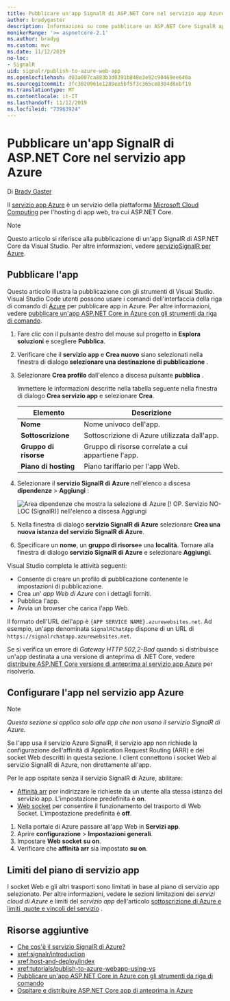 ```yaml
---
title: Pubblicare un'app SignalR di ASP.NET Core nel servizio app Azure
author: bradygaster
description: Informazioni su come pubblicare un ASP.NET Core SignalR app per app Azure servizio.
monikerRange: '>= aspnetcore-2.1'
ms.author: bradyg
ms.custom: mvc
ms.date: 11/12/2019
no-loc:
- SignalR
uid: signalr/publish-to-azure-web-app
ms.openlocfilehash: d03a007ca883b3d0391b848e3e92c90469ee640a
ms.sourcegitcommit: 3fc3020961e1289ee5bf5f3c365ce8304d8ebf19
ms.translationtype: MT
ms.contentlocale: it-IT
ms.lasthandoff: 11/12/2019
ms.locfileid: "73963924"
---
```

# <a name="publish-an-aspnet-core-opno-locsignalr-app-to-azure-app-service"></a>Pubblicare un'app SignalR di ASP.NET Core nel servizio app Azure

Di [Brady Gaster](https://twitter.com/bradygaster)

Il [servizio app Azure](/azure/app-service/app-service-web-overview) è un servizio della piattaforma [Microsoft Cloud Computing](https://azure.microsoft.com/) per l'hosting di app web, tra cui ASP.NET Core.

> [!NOTE]
> Questo articolo si riferisce alla pubblicazione di un'app SignalR di ASP.NET Core da Visual Studio. Per altre informazioni, vedere [servizioSignalR per Azure](https://azure.microsoft.com/services/signalr-service).

## <a name="publish-the-app"></a>Pubblicare l'app

Questo articolo illustra la pubblicazione con gli strumenti di Visual Studio. Visual Studio Code utenti possono usare i comandi dell'interfaccia della riga di comando di [Azure](/cli/azure) per pubblicare app in Azure. Per altre informazioni, vedere [pubblicare un'app ASP.NET Core in Azure con gli strumenti da riga di comando](/azure/app-service/app-service-web-get-started-dotnet).

1. Fare clic con il pulsante destro del mouse sul progetto in **Esplora soluzioni** e scegliere **Pubblica**.

1. Verificare che il **servizio app** e **Crea nuovo** siano selezionati nella finestra di dialogo **selezionare una destinazione di pubblicazione** .

1. Selezionare **Crea profilo** dall'elenco a discesa pulsante **pubblica** .

   Immettere le informazioni descritte nella tabella seguente nella finestra di dialogo **Crea servizio app** e selezionare **Crea**.

   | Elemento               | Descrizione |
   | ------------------ | ----------- |
   | **Nome**           | Nome univoco dell'app. |
   | **Sottoscrizione**   | Sottoscrizione di Azure utilizzata dall'app. |
   | **Gruppo di risorse** | Gruppo di risorse correlate a cui appartiene l'app. |
   | **Piano di hosting**   | Piano tariffario per l'app Web. |

1. Selezionare il **servizio SignalR di Azure** nell'elenco a discesa **dipendenze** > **Aggiungi** :

   ![Area dipendenze che mostra la selezione di Azure [! OP. Servizio NO-LOC (SignalR)] nell'elenco a discesa Aggiungi](publish-to-azure-web-app/_static/signalr-service-dependency.png)

1. Nella finestra di dialogo **servizio SignalR di Azure** selezionare **Crea una nuova istanza del servizio SignalR di Azure**.

1. Specificare un **nome**, un **gruppo di risorse**e una **località**. Tornare alla finestra di dialogo **servizio SignalR di Azure** e selezionare **Aggiungi**.

Visual Studio completa le attività seguenti:

* Consente di creare un profilo di pubblicazione contenente le impostazioni di pubblicazione.
* Crea un' *app Web di Azure* con i dettagli forniti.
* Pubblica l'app.
* Avvia un browser che carica l'app Web.

Il formato dell'URL dell'app è `{APP SERVICE NAME}.azurewebsites.net`. Ad esempio, un'app denominata `SignalRChatApp` dispone di un URL di `https://signalrchatapp.azurewebsites.net`.

Se si verifica un errore di *Gateway HTTP 502,2-Bad* quando si distribuisce un'app destinata a una versione di anteprima di .NET Core, vedere [distribuire ASP.NET Core versione di anteprima al servizio app Azure](xref:host-and-deploy/azure-apps/index#deploy-aspnet-core-preview-release-to-azure-app-service) per risolverlo.

## <a name="configure-the-app-in-azure-app-service"></a>Configurare l'app nel servizio app Azure

> [!NOTE]
> *Questa sezione si applica solo alle app che non usano il servizio SignalR di Azure.*
>
> Se l'app usa il servizio Azure SignalR, il servizio app non richiede la configurazione dell'affinità di Application Request Routing (ARR) e dei socket Web descritti in questa sezione. I client connettono i socket Web al servizio SignalR di Azure, non direttamente all'app.

Per le app ospitate senza il servizio SignalR di Azure, abilitare:

* [Affinità arr](https://azure.github.io/AppService/2016/05/16/Disable-Session-affinity-cookie-(ARR-cookie)-for-Azure-web-apps.html) per indirizzare le richieste da un utente alla stessa istanza del servizio app. L'impostazione predefinita è **on**.
* [Web socket](xref:fundamentals/websockets) per consentire il funzionamento del trasporto di Web Socket. L'impostazione predefinita è **off**.

1. Nella portale di Azure passare all'app Web in **Servizi app**.
1. Aprire **configurazione** > **Impostazioni generali**.
1. Impostare **Web socket** **su on**.
1. Verificare che **affinità arr** sia impostato **su on**.

## <a name="app-service-plan-limits"></a>Limiti del piano di servizio app

I socket Web e gli altri trasporti sono limitati in base al piano di servizio app selezionato. Per altre informazioni, vedere le sezioni limitazioni dei *servizi cloud di Azure* e limiti del *servizio app* dell'articolo [sottoscrizione di Azure e limiti, quote e vincoli del servizio](/azure/azure-subscription-service-limits#app-service-limits) .

## <a name="additional-resources"></a>Risorse aggiuntive

* [Che cos'è il servizio SignalR di Azure?](/azure/azure-signalr/signalr-overview)
* <xref:signalr/introduction>
* <xref:host-and-deploy/index>
* <xref:tutorials/publish-to-azure-webapp-using-vs>
* [Pubblicare un'app ASP.NET Core in Azure con gli strumenti da riga di comando](/azure/app-service/app-service-web-get-started-dotnet)
* [Ospitare e distribuire ASP.NET Core app di anteprima in Azure](xref:host-and-deploy/azure-apps/index#deploy-aspnet-core-preview-release-to-azure-app-service)
